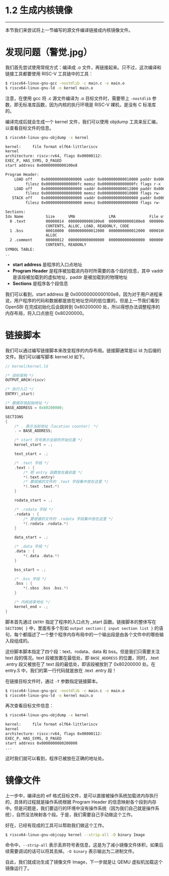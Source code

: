 # 1.2 生成内核镜像

----

本节我们来尝试将上一节编写的源文件编译链接成内核镜像文件。

# 发现问题（警觉.jpg）

我们首先尝试使用常规方式：编译成 .o 文件，再链接起来。只不过，这次编译和链接工具都要使用 RISC-V 工具链中的工具：

```bash
$ riscv64-linux-gnu-gcc -nostdlib -c main.c -o main.o
$ riscv64-linux-gnu-ld -o kernel main.o
```

注意，在使用 gcc 将 .c 源文件编译为 .o 目标文件时，需要带上 `-nostdlib` 参数，即无标准库函数，因为内核的执行环境是 RISC-V 裸机，是没有 C 标准库的。

编译完成后就会生成一个 kernel 文件，我们可以使用 objdump 工具来反汇编，以查看目标文件的信息。

```bash
$ riscv64-linux-gnu-objdump -x kernel

kernel:     file format elf64-littleriscv
kernel
architecture: riscv:rv64, flags 0x00000112:
EXEC_P, HAS_SYMS, D_PAGED
start address 0x00000000000100e8

Program Header:
    LOAD off    0x0000000000000000 vaddr 0x0000000000010000 paddr 0x0000000000010000 align 2**12
         filesz 0x00000000000000fc memsz 0x00000000000000fc flags r-x
    LOAD off    0x0000000000000000 vaddr 0x0000000000012000 paddr 0x0000000000012000 align 2**12
         filesz 0x0000000000000000 memsz 0x0000000000010000 flags rw-
   STACK off    0x0000000000000000 vaddr 0x0000000000000000 paddr 0x0000000000000000 align 2**4
         filesz 0x0000000000000000 memsz 0x0000000000000000 flags rw-

Sections:
Idx Name          Size      VMA               LMA               File off  Algn
  0 .text         00000014  00000000000100e8  00000000000100e8  000000e8  2**1
                  CONTENTS, ALLOC, LOAD, READONLY, CODE
  1 .bss          00010000  0000000000012000  0000000000012000  00001000  2**12
                  ALLOC
  2 .comment      00000012  0000000000000000  0000000000000000  000000fc  2**0
                  CONTENTS, READONLY
SYMBOL TABLE:
..
```

- **start address** 是程序的入口点地址
- **Program Header** 是程序被加载进内存时所需要的各个段的信息，其中 vaddr 是该段被加载到的虚拟地址，paddr 是被加载到的物理地址
- **Sections** 是程序各个段信息

我们可以看到，start address 是 0x00000000000100e8，因为对于用户进程来说，用户程序的代码和数据都是放在地址空间的低位置的。但是上一节我们看到 OpenSBI 在完成初始化后会跳转到 0x80200000 处，所以得想办法调整程序的内存布局，将入口点放在 0x80200000。

# 链接脚本

我们可以通过编写链接脚本来改变程序的内存布局。链接脚通常是以 ld 为后缀的文件。我们可以编写脚本 kernel.ld 如下。

```c
// kernel/kernel.ld

/* 目标架构 */
OUTPUT_ARCH(riscv)

/* 执行入口 */
ENTRY(_start)

/* 数据存放起始地址 */
BASE_ADDRESS = 0x80200000;

SECTIONS
{
    /* . 表示当前地址（location counter） */
    . = BASE_ADDRESS;

    /* start 符号表示全部的开始位置 */
    kernel_start = .;

    text_start = .;

    /* .text 字段 */
    .text : {
        /* 把 entry 函数放在最前面 */
        *(.text.entry)
        /* 要链接的文件的 .text 字段集中放在这里 */
        *(.text .text.*)
    }

    rodata_start = .;

    /* .rodata 字段 */
    .rodata : {
        /* 要链接的文件的 .rodata 字段集中放在这里 */
        *(.rodata .rodata.*)
    }

    data_start = .;

    /* .data 字段 */
    .data : {
        *(.data .data.*)
    }

    bss_start = .;

    /* .bss 字段 */
    .bss : {
        *(.sbss .bss .bss.*)
    }

    /* 内核结束地址 */
    kernel_end = .;
}
```

脚本首先通过 `ENTRY` 指定了程序的入口点为 _start 函数。链接脚本的整体写在 `SECTION{ }` 中，里面有多个形如 `output section:{ input section list }` 的语句，每个都描述了一个整个程序内存布局中的一个输出段是由各个文件中的哪些输入段组成的。

这份脚本脚本指定了四个段：text、rodata、data 和 bss。但是我们只需要关注 text 段的情况。text 段被放置在最低处，即 `BASE_ADDRESS` 的位置，同时，.text .entry 段又被放在了 text 段的最低处，即该段被放到了 0x80200000 处。在 entry.S 中，我们的第一行代码就是放在 .text .entry 段！

在链接目标文件时，通过 `-T` 参数指定链接脚本。

```bash
$ riscv64-linux-gnu-gcc -nostdlib -c main.c -o main.o
$ riscv64-linux-gnu-ld -o kernel main.o
```

再次查看目标文件信息：

```bash
$ riscv64-linux-gnu-objdump -x kernel

kernel:     file format elf64-littleriscv
kernel
architecture: riscv:rv64, flags 0x00000112:
EXEC_P, HAS_SYMS, D_PAGED
start address 0x0000000080200000
...
```

这时我们就可以看到，程序已被放在正确的地址处。

# 镜像文件

上一步中，编译出的 elf 格式目标文件，是可以直接被操作系统加载进内存执行的，具体的过程就是操作系统根据 Program Header 的信息映射各个段到内存中。但是问题是，我们要运行的环境中没有操作系统（因为我们自己就是操作系统），自然没法映射各个段。于是，我们需要自己手动做这个工作。

好在，已经有现成的工具可以帮助我们做这个工作。

```bash
$ riscv64-linux-gnu-objcopy kernel --strip-all -O binary Image
```

命令中，`--strip-all` 表示丢弃符号表信息，这是为了减小镜像文件体积，如果后续需要调试的话可以将其去掉。`-O binary` 表示输出为二进制文件。

自此，我们就成功生成了镜像文件 Image，下一步就是让 QEMU 虚拟机加载这个镜像运行了。